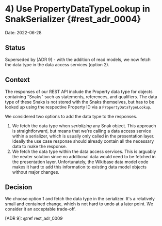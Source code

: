 # 4) Use PropertyDataTypeLookup in SnakSerializer {#rest_adr_0004}

Date: 2022-06-28

## Status

Superseded by [ADR 9] - with the addition of read models, we now fetch the data type in the data access services (option 2).

## Context

The responses of our REST API include the Property data type for objects containing "Snaks" such as statements, references, and qualifiers. The data type of these Snaks is not stored with the Snaks themselves, but has to be looked up using the respective Property ID via a `PropertyDataTypeLookup`.

We considered two options to add the data type to the responses.

1. We fetch the data type when *serializing* any Snak object. This approach is straightforward, but means that we're calling a data access service within a serializer, which is usually only called in the presentation layer. Ideally the use case response should already contain all the necessary data to make the response.
2. We fetch the data type within the data access services. This is arguably the neater solution since no additional data would need to be fetched in the presentation layer. Unfortunately, the Wikibase data model code makes it hard to add this information to existing data model objects without major changes.

## Decision

We choose option 1 and fetch the data type in the serializer. It's a relatively small and contained change, which is not hard to undo at a later point. We consider it an acceptable trade-off.

[ADR 9]: @ref rest_adr_0009
